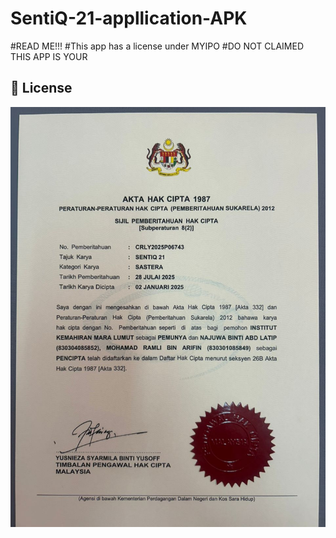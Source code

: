 # SentiQ-21-appllication-APK


#READ ME!!!
#This app has a license under MYIPO
#DO NOT CLAIMED THIS APP IS YOUR

## 📜 License

![License Image](https://raw.githubusercontent.com/GAMERXTAKJELAS/SentiQ-21-appllication-APK/main/Certificate_SentiQ-21(MYIPO).jpeg)

